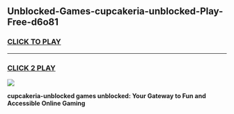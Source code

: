 
## Unblocked-Games-cupcakeria-unblocked-Play-Free-d6o81
<h3>
<a href="https://premium76.site?title=cupcakeria-unblocked&ref=23A">CLICK TO PLAY</a></h3>
<hr>

<h3>
<a href="https://premium76.site?title=cupcakeria-unblocked&ref=23A">CLICK 2 PLAY</a>
  
</h3>

<a href="https://premium76.site?title=cupcakeria-unblocked&ref=23A"><img src="https://clearcache.store/games.png"></a>


**cupcakeria-unblocked games unblocked: Your Gateway to Fun and Accessible Online Gaming**
